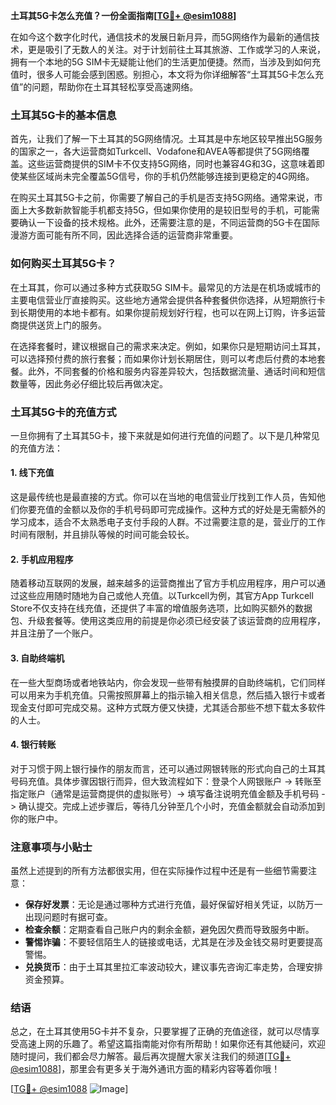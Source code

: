 **土耳其5G卡怎么充值？一份全面指南[[TG💪+ @esim1088](https://t.me/s/esim1088)]**

在如今这个数字化时代，通信技术的发展日新月异，而5G网络作为最新的通信技术，更是吸引了无数人的关注。对于计划前往土耳其旅游、工作或学习的人来说，拥有一个本地的5G SIM卡无疑能让他们的生活更加便捷。然而，当涉及到如何充值时，很多人可能会感到困惑。别担心，本文将为你详细解答“土耳其5G卡怎么充值”的问题，帮助你在土耳其轻松享受高速网络。

### 土耳其5G卡的基本信息

首先，让我们了解一下土耳其的5G网络情况。土耳其是中东地区较早推出5G服务的国家之一，各大运营商如Turkcell、Vodafone和AVEA等都提供了5G网络覆盖。这些运营商提供的SIM卡不仅支持5G网络，同时也兼容4G和3G，这意味着即使某些区域尚未完全覆盖5G信号，你的手机仍然能够连接到更稳定的4G网络。

在购买土耳其5G卡之前，你需要了解自己的手机是否支持5G网络。通常来说，市面上大多数新款智能手机都支持5G，但如果你使用的是较旧型号的手机，可能需要确认一下设备的技术规格。此外，还需要注意的是，不同运营商的5G卡在国际漫游方面可能有所不同，因此选择合适的运营商非常重要。

### 如何购买土耳其5G卡？

在土耳其，你可以通过多种方式获取5G SIM卡。最常见的方法是在机场或城市的主要电信营业厅直接购买。这些地方通常会提供各种套餐供你选择，从短期旅行卡到长期使用的本地卡都有。如果你提前规划好行程，也可以在网上订购，许多运营商提供送货上门的服务。

在选择套餐时，建议根据自己的需求来决定。例如，如果你只是短期访问土耳其，可以选择预付费的旅行套餐；而如果你计划长期居住，则可以考虑后付费的本地套餐。此外，不同套餐的价格和服务内容差异较大，包括数据流量、通话时间和短信数量等，因此务必仔细比较后再做决定。

### 土耳其5G卡的充值方式

一旦你拥有了土耳其5G卡，接下来就是如何进行充值的问题了。以下是几种常见的充值方法：

#### 1. 线下充值
这是最传统也是最直接的方式。你可以在当地的电信营业厅找到工作人员，告知他们你要充值的金额以及你的手机号码即可完成操作。这种方式的好处是无需额外的学习成本，适合不太熟悉电子支付手段的人群。不过需要注意的是，营业厅的工作时间有限制，并且排队等候的时间可能会较长。

#### 2. 手机应用程序
随着移动互联网的发展，越来越多的运营商推出了官方手机应用程序，用户可以通过这些应用随时随地为自己或他人充值。以Turkcell为例，其官方App Turkcell Store不仅支持在线充值，还提供了丰富的增值服务选项，比如购买额外的数据包、升级套餐等。使用这类应用的前提是你必须已经安装了该运营商的应用程序，并且注册了一个账户。

#### 3. 自助终端机
在一些大型商场或者地铁站内，你会发现一些带有触摸屏的自助终端机，它们同样可以用来为手机充值。只需按照屏幕上的指示输入相关信息，然后插入银行卡或者现金支付即可完成交易。这种方式既方便又快捷，尤其适合那些不想下载太多软件的人士。

#### 4. 银行转账
对于习惯于网上银行操作的朋友而言，还可以通过网银转账的形式向自己的土耳其号码充值。具体步骤因银行而异，但大致流程如下：登录个人网银账户 -> 转账至指定账户（通常是运营商提供的虚拟账号）-> 填写备注说明充值金额及手机号码 -> 确认提交。完成上述步骤后，等待几分钟至几个小时，充值金额就会自动添加到你的账户中。

### 注意事项与小贴士

虽然上述提到的所有方法都很实用，但在实际操作过程中还是有一些细节需要注意：

- **保存好发票**：无论是通过哪种方式进行充值，最好保留好相关凭证，以防万一出现问题时有据可查。
- **检查余额**：定期查看自己账户内的剩余金额，避免因欠费而导致服务中断。
- **警惕诈骗**：不要轻信陌生人的链接或电话，尤其是在涉及金钱交易时更要提高警惕。
- **兑换货币**：由于土耳其里拉汇率波动较大，建议事先咨询汇率走势，合理安排资金预算。

### 结语

总之，在土耳其使用5G卡并不复杂，只要掌握了正确的充值途径，就可以尽情享受高速上网的乐趣了。希望这篇指南能对你有所帮助！如果你还有其他疑问，欢迎随时提问，我们都会尽力解答。最后再次提醒大家关注我们的频道[[TG💪+ @esim1088](https://t.me/s/esim1088)]，那里会有更多关于海外通讯方面的精彩内容等着你哦！

[[TG💪+ @esim1088](https://t.me/s/esim1088) ![Image](https://i.postimg.cc/4NQfJmqS/Snipaste-2025-05-13-00-14-12.png)]